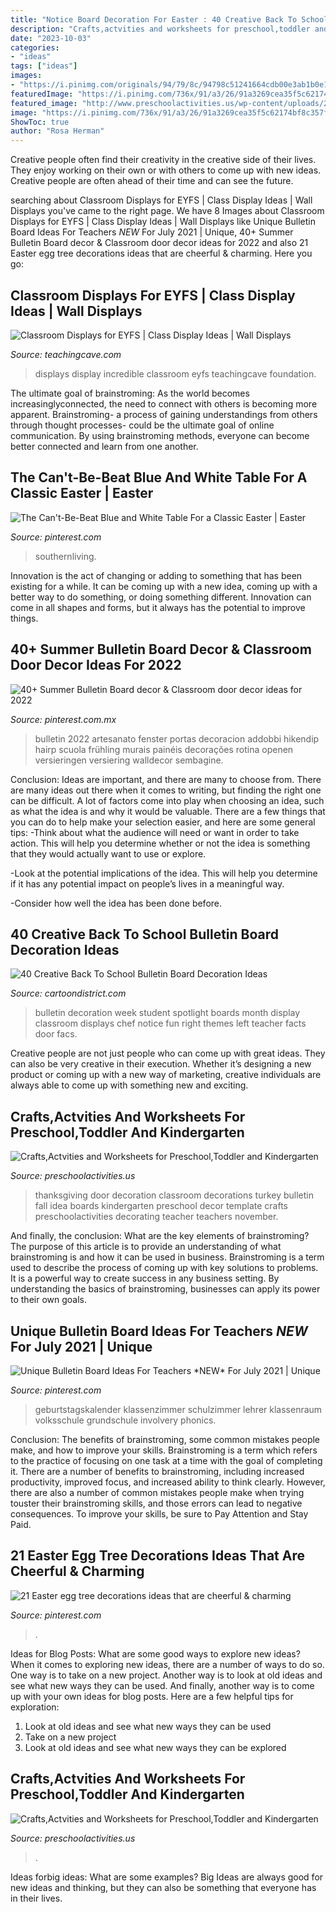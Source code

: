 ```yaml
---
title: "Notice Board Decoration For Easter : 40 Creative Back To School Bulletin Board Decoration Ideas"
description: "Crafts,actvities and worksheets for preschool,toddler and kindergarten"
date: "2023-10-03"
categories:
- "ideas"
tags: ["ideas"]
images:
- "https://i.pinimg.com/originals/94/79/8c/94798c51241664cdb00e3ab1b0e182b2.jpg"
featuredImage: "https://i.pinimg.com/736x/91/a3/26/91a3269cea35f5c62174bf8c357fbccd.jpg"
featured_image: "http://www.preschoolactivities.us/wp-content/uploads/2015/10/thanksgiving-day-door-decoration-idea-3.jpg"
image: "https://i.pinimg.com/736x/91/a3/26/91a3269cea35f5c62174bf8c357fbccd.jpg"
ShowToc: true
author: "Rosa Herman"
---
```



Creative people often find their creativity in the creative side of their lives. They enjoy working on their own or with others to come up with new ideas. Creative people are often ahead of their time and can see the future.

	

		
searching about Classroom Displays for EYFS | Class Display Ideas | Wall Displays you've came to the right page. We have 8 Images about Classroom Displays for EYFS | Class Display Ideas | Wall Displays like Unique Bulletin Board Ideas For Teachers *NEW* For July 2021 | Unique, 40+ Summer Bulletin Board decor &amp; Classroom door decor ideas for 2022 and also 21 Easter egg tree decorations ideas that are cheerful &amp; charming. Here you go:
		
    
## Classroom Displays For EYFS | Class Display Ideas | Wall Displays

<img loading=lazy src="https://www.teachingcave.com/wp-content/uploads/2013/10/Hulk1.jpg" onerror="this.onerror=null;this.src='https://tse4.mm.bing.net/th?id=OIP.c39WzdhLARknRhEcnh7fwwHaHa&amp;pid=15.1';" alt="Classroom Displays for EYFS | Class Display Ideas | Wall Displays">

_Source: teachingcave.com_

>displays display incredible classroom eyfs teachingcave foundation. 

	

The ultimate goal of brainstroming:
As the world becomes increasinglyconnected, the need to connect with others is becoming more apparent. Brainstroming- a process of gaining understandings from others through thought processes- could be the ultimate goal of online communication. By using brainstroming methods, everyone can become better connected and learn from one another.

    
## The Can&#039;t-Be-Beat Blue And White Table For A Classic Easter | Easter

<img loading=lazy src="https://i.pinimg.com/originals/94/79/8c/94798c51241664cdb00e3ab1b0e182b2.jpg" onerror="this.onerror=null;this.src='https://tse3.mm.bing.net/th?id=OIP.tP8zLH4kOM7qZbRNlXEaNwHaLH&amp;pid=15.1';" alt="The Can&#039;t-Be-Beat Blue and White Table For a Classic Easter | Easter">

_Source: pinterest.com_

>southernliving. 

	

Innovation is the act of changing or adding to something that has been existing for a while. It can be coming up with a new idea, coming up with a better way to do something, or doing something different. Innovation can come in all shapes and forms, but it always has the potential to improve things.

    
## 40+ Summer Bulletin Board Decor &amp; Classroom Door Decor Ideas For 2022

<img loading=lazy src="https://i.pinimg.com/736x/44/74/b6/4474b6fc29b8f6bdafd534f3150c8fb4.jpg" onerror="this.onerror=null;this.src='https://tse4.mm.bing.net/th?id=OIP.d0zMmKvQjbAcEekIvhGVUAHaNK&amp;pid=15.1';" alt="40+ Summer Bulletin Board decor &amp; Classroom door decor ideas for 2022">

_Source: pinterest.com.mx_

>bulletin 2022 artesanato fenster portas decoracion addobbi hikendip hairp scuola frühling murais painéis decorações rotina openen versieringen versiering walldecor sembagine. 

	

Conclusion: Ideas are important, and there are many to choose from.
There are many ideas out there when it comes to writing, but finding the right one can be difficult. A lot of factors come into play when choosing an idea, such as what the idea is and why it would be valuable. There are a few things that you can do to help make your selection easier, and here are some general tips:
-Think about what the audience will need or want in order to take action. This will help you determine whether or not the idea is something that they would actually want to use or explore.

-Look at the potential implications of the idea. This will help you determine if it has any potential impact on people’s lives in a meaningful way.

-Consider how well the idea has been done before.

    
## 40 Creative Back To School Bulletin Board Decoration Ideas

<img loading=lazy src="http://www.cartoondistrict.com/wp-content/uploads/2018/09/Back-To-School-Bulletin-Board-Decoration-Ideas4.jpg" onerror="this.onerror=null;this.src='https://tse1.mm.bing.net/th?id=OIP.3pwBfMQAtxVG8Bom08zFKQHaJ4&amp;pid=15.1';" alt="40 Creative Back To School Bulletin Board Decoration Ideas">

_Source: cartoondistrict.com_

>bulletin decoration week student spotlight boards month display classroom displays chef notice fun right themes left teacher facts door facs. 

	

Creative people are not just people who can come up with great ideas. They can also be very creative in their execution. Whether it’s designing a new product or coming up with a new way of marketing, creative individuals are always able to come up with something new and exciting.

    
## Crafts,Actvities And Worksheets For Preschool,Toddler And Kindergarten

<img loading=lazy src="http://www.preschoolactivities.us/wp-content/uploads/2015/10/thanksgiving-day-door-decoration-idea-3.jpg" onerror="this.onerror=null;this.src='https://tse3.mm.bing.net/th?id=OIP.Zc6GLiWCqCnFLgM2iiRLMAHaJ3&amp;pid=15.1';" alt="Crafts,Actvities and Worksheets for Preschool,Toddler and Kindergarten">

_Source: preschoolactivities.us_

>thanksgiving door decoration classroom decorations turkey bulletin fall idea boards kindergarten preschool decor template crafts preschoolactivities decorating teacher teachers november. 

	

And finally, the conclusion: What are the key elements of brainstroming?
The purpose of this article is to provide an understanding of what brainstroming is and how it can be used in business. Brainstroming is a term used to describe the process of coming up with key solutions to problems. It is a powerful way to create success in any business setting. By understanding the basics of brainstroming, businesses can apply its power to their own goals.

    
## Unique Bulletin Board Ideas For Teachers *NEW* For July 2021 | Unique

<img loading=lazy src="https://i.pinimg.com/736x/91/a3/26/91a3269cea35f5c62174bf8c357fbccd.jpg" onerror="this.onerror=null;this.src='https://tse1.mm.bing.net/th?id=OIP.LSdbEJNgCrgvTt1GaukcDwAAAA&amp;pid=15.1';" alt="Unique Bulletin Board Ideas For Teachers *NEW* For July 2021 | Unique">

_Source: pinterest.com_

>geburtstagskalender klassenzimmer schulzimmer lehrer klassenraum volksschule grundschule involvery phonics. 

	

Conclusion: The benefits of brainstroming, some common mistakes people make, and how to improve your skills.
Brainstroming is a term which refers to the practice of focusing on one task at a time with the goal of completing it. There are a number of benefits to brainstroming, including increased productivity, improved focus, and increased ability to think clearly. However, there are also a number of common mistakes people make when trying touster their brainstroming skills, and those errors can lead to negative consequences. To improve your skills, be sure to Pay Attention and Stay Paid.

    
## 21 Easter Egg Tree Decorations Ideas That Are Cheerful &amp; Charming

<img loading=lazy src="https://i.pinimg.com/736x/80/7a/cd/807acdf620089ace5204475b8dba783e.jpg" onerror="this.onerror=null;this.src='https://tse3.mm.bing.net/th?id=OIP.M9-JkfUsRyvvhccdf2GJWQHaIi&amp;pid=15.1';" alt="21 Easter egg tree decorations ideas that are cheerful &amp; charming">

_Source: pinterest.com_

>. 

	

Ideas for Blog Posts: What are some good ways to explore new ideas?
When it comes to exploring new ideas, there are a number of ways to do so. One way is to take on a new project. Another way is to look at old ideas and see what new ways they can be used. And finally, another way is to come up with your own ideas for blog posts. Here are a few helpful tips for exploration: 
1. Look at old ideas and see what new ways they can be used
2. Take on a new project
3. Look at old ideas and see what new ways they can be explored  
    
## Crafts,Actvities And Worksheets For Preschool,Toddler And Kindergarten

<img loading=lazy src="https://www.preschoolactivities.us/wp-content/uploads/2015/10/cupcake-door-decoration-ide-2.jpg" onerror="this.onerror=null;this.src='https://tse3.mm.bing.net/th?id=OIP.9bbJ67kzTS3hQvTu7YGvSAHaJ4&amp;pid=15.1';" alt="Crafts,Actvities and Worksheets for Preschool,Toddler and Kindergarten">

_Source: preschoolactivities.us_

>. 

	

Ideas forbig ideas: What are some examples?
Big Ideas are always good for new ideas and thinking, but they can also be something that everyone has in their lives.

